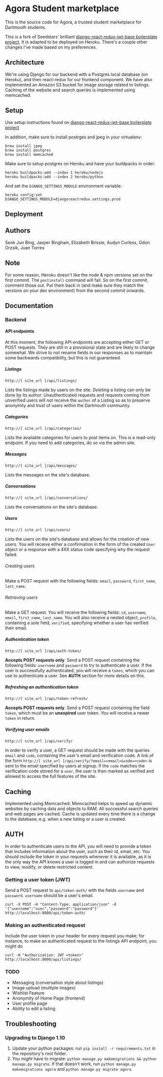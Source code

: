 # Agora Student marketplace

This is the source code for Agora, a trusted student marketplace for Dartmouth students. 

This is a fork of Seedstars' brilliant [django-react-redux-jwt-base boilerplate project](https://github.com/Seedstars/django-react-redux-jwt-base).
It is adapted to be deployed on Heroku. There's a couple other changes I've made based on my preferences.

## Architecture

We're using Django for our backend with a Postgres local database (on Heroku), and then react-redux for our frontend component. We have also implemented an Amazon S3 bucket for image storage related to listings. Caching of the website and search queries is implemented using memcached. 

## Setup
Use setup instructions found on [django-react-redux-jwt-base boilerplate project](https://github.com/Seedstars/django-react-redux-jwt-base)

In addition, make sure to install postrges and jpeg in your virtualenv:

```
brew install jpeg
brew install postgres
brew install memcached
```


Make sure to setup postgres on Heroku and have your buildpacks in order:
```
heroku buildpacks:add --index 1 heroku/nodejs
heroku buildpacks:add --index 2 heroku/python
```

And set the `DJANGO_SETTINGS_MODULE` environment variable:

```
heroku config:set DJANGO_SETTINGS_MODULE=djangoreactredux.settings.prod
```

## Deployment

## Authors
Seok Jun Bing, Jasper Bingham, Elizabeth Brissie, Audyn Curless, Odon Orzsik, Juan Torres

## Note

For some reason, Heroku doesn't like the node & npm versions set on the first commit. The `postinstall` command will fail. So on the first commit, comment those out. Put them back in (and make sure they match the versions on your dev environment) from the second commit onwards.

## Documentation

### Backend

#### API endpoints

At this moment, the following API endpoints are accepting either GET or POST requests. They are still in a provisional
state and are likely to change somewhat. We strive to not rename fields in our responses as to maintain
some backwards compatibility, but this is not guaranteed.

##### Listings
`http://[ site_url ]/api/listings/`

Lists the listings made by users on the site. *Deleting* a listing can only be done by its author. 
Unauthenticated requests and requests coming from unverified users will not receive the `author` of a Listing so
 as to preserve anonymity and trust of users within the Dartmouth community.
 
##### Categories
`http://[ site_url ]/api/categories/`

Lists the available categories for users to post items on. This is a read-only endpoint. If you need to add categories,
do so via the admin site.

##### Messages
`http://[ site_url ]/api/messages/`

Lists the messages on the site's database.

##### Conversations
`http://[ site_url ]/api/conversations/`

Lists the conversations on the site's database.

##### Users
`http://[ site_url ]/api/users/`

Lists the users on the site's database and allows for the creation of new users. You will receive either a confirmation
in the form of the created `User` object or a response with a 4XX status code specifying why the request failed. 

###### Creating users

Make a POST request with the following fields: `email`, `password`, `first_name`, `last_name`.
###### Retrieving users

Make a GET request. You will receive the following fields: `id`, `username`, `email`, `first_name`, `last_name`. 
You will also receive a nested object, `profile`, containing a sole field, `verified`, specifying whether a user
 has verified their email. 

##### Authentication token

`http://[ site_url ]/api/auth-token/`

**Accepts POST requests only**. Send a POST request containing the following fields: `username` and `password` to try to
authenticate a user. If the user is successfully authenticated, you will receive a `token`, which you can use to 
authenticate a user. See **AUTH** section for more details on this.

##### Refreshing an authentication token

`http://[ site_url ]/api/token-refresh/`

**Accepts POST requests only**. Send a POST request containing the field `token`, which must be an **unexpired** user token.
You will receive a newer `token` in return.

##### Verifying user emails

`http://[ site_url ]/api/verify/`

In order to verify a user, a GET request should be made with the queries `email` and `code`, containing the user's email
 and verification code. A link of the form `http://[ site_url ]/api/verify/?email=<email>&code=<code>` is sent to the
 email specified by users at signup. If the `code` matches the verification code stored for a `user`, the user is then
  marked as verified and allowed to access the full features of the site.

## Caching
Implemented using Memcached. Memcached helps to speed up dynamic websites by caching data and objects to RAM.
All successful search queries and web pages are cached. Cache is updated every time there 
is a change to the database; e.g. when a new listing or a user is created. 


## AUTH

In order to authenticate users to the API, you will need to provide a token that includes information about the user, such
as their id, email, etc. You should include the token in your requests whenever it is available, as it is the only way the API
knows a user is logged in and can authorize requests to view, modify, or delete restricted content.

### Getting a user token (JWT)
Send a POST request to `api/token-auth/` with the fields `username` and `password`. `username` should be a user's email.

    curl -X POST -H "Content-Type: application/json" -d '{"username":"user","password":"password"}' http://localhost:8000/api/token-auth/

### Making an authenticated request

Include the user token in your header for every request you make; for instance, to make an authenticated request to 
 the listings API endpoint, you might do

    curl -H "Authorization: JWT <token>" http://localhost:8000/api/listings/




### TODO

- Messaging (conversation style about listings)
- Image upload (multiple images)
- Wishlist Feature
- Anonymity of Home Page (frontend)
- User profile page
- Ability to edit a listing

## Troubleshooting

### Upgrading to Django 1.10

1. Update your python packages: run `pip install -r requirements.txt` in the repository's root folder.
2. You _might_ have to migrate: `python manage.py makemigrations && python manage.py migrate`.
If that doesn't work, run `python manage.py makemigrations agora` and `python manage.py migrate agora`.
